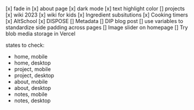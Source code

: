 [x] fade in
[x] about page
[x] dark mode
[x] text highlight color
[] projects
  [x] wiki 2023
  [x] wiki for kids
  [x] Ingredient subsitutions
  [x] Cooking timers
  [x] AltSchool
  [x] DISPOSE
[] Metadata
[] DIP blog post
[] use variables to standardize side padding across pages 
[] Image slider on homepage
[] Try blob media storage in Vercel


states to check:
- home, mobile
- home, desktop
- project, mobile
- project, desktop
- about, mobile
- about, desktop
- notes, mobile
- notes, desktop